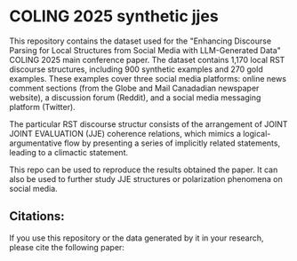 # COLING 2025 synthetic jjes

This repository contains the dataset used for the "Enhancing Discourse Parsing for Local Structures from Social Media with LLM-Generated Data" COLING 2025 main conference paper.
The dataset contains 1,170 local RST discourse structures, including 900 synthetic examples and 270 gold examples. These examples cover three social media platforms: online news comment sections (from the Globe and Mail Canadadian newspaper website), a discussion forum (Reddit), and a social media messaging platform (Twitter).

The particular RST discourse structur consists of the arrangement of JOINT JOINT EVALUATION (JJE) coherence relations, which mimics a logical-argumentative flow by presenting a series of implicitly related statements, leading to a climactic statement.

This repo can be used to reproduce the results obtained the paper. It can also be used to further study JJE structures or polarization phenomena on social media.

## Citations:

If you use this repository or the data generated by it in your research, please cite the following paper:
